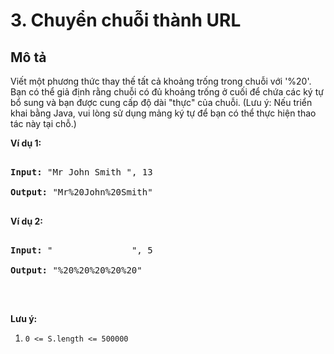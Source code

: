 # 3. Chuyển chuỗi thành URL

## Mô tả

<p>Viết một phương thức thay thế tất cả khoảng trống trong chuỗi với &#39;%20&#39;. Bạn có thể giả định rằng chuỗi có đủ khoảng trống ở cuối để chứa các ký tự bổ sung và bạn được cung cấp độ dài "thực" của chuỗi. (Lưu ý: Nếu triển khai bằng Java, vui lòng sử dụng mảng ký tự để bạn có thể thực hiện thao tác này tại chỗ.)</p>

<p><strong>Ví dụ 1:</strong></p>

<pre>

<strong>Input: </strong>&quot;Mr John Smith &quot;, 13

<strong>Output: </strong>&quot;Mr%20John%20Smith&quot;

</pre>

<p><strong>Ví dụ 2:</strong></p>

<pre>

<strong>Input: </strong>&quot;               &quot;, 5

<strong>Output: </strong>&quot;%20%20%20%20%20&quot;

</pre>

<p>&nbsp;</p>

<p><strong>Lưu ý:</strong></p>

<ol>
	<li><code>0 &lt;= S.length &lt;= 500000</code></li>
</ol>
